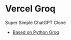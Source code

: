 # Vercel Groq

Super Simple ChatGPT Clone

* [Based on Python Groq](https://github.com/eniompw/PythonGroq)
